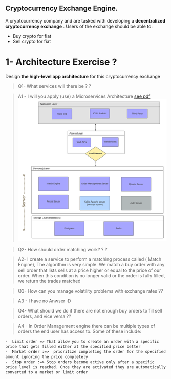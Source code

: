 ## Cryptocurrency Exchange Engine.
A cryptocurrency company and are tasked with developing a **decentralized cryptocurrency exchange** .
Users of the exchange should be able to:
- Buy crypto for fiat
- Sell crypto for fiat

# 1- Architecture Exercise ?
Design **the high-level app architecture** for this cryptocurrency exchange
> Q1- What services will there be ? ?

> A1 - I will you apply (use) a Microservices Architecture [see pdf](https://github.com/mohamedlotfe/Cryptocurrency-Exchange-Server/blob/main/cryptocurrency.pdf)
    <img src="https://github.com/mohamedlotfe/Cryptocurrency-Exchange-Server/blob/main/cryptocurrency%20exchange%20Arch.png"/>
    
> Q2- How should order matching work? ? ?

> A2- I create a service to perform a matching process called ( Match Engine),
> The algorithm is very simple. We match a buy order with any sell order that lists sells at a price higher or equal to the price of our order. When this condition is no longer valid or the order is fully filled, we return the trades matched
   
 > Q3- How can you manage volatility problems with exchange rates ??
 
 > A3 - I have no Anwser :D 
 
 > Q4- What should we do if there are not enough buy orders to fill sell orders, and vice versa ??
 
 > A4 - In Order Management engine there can be multiple types of orders the end user has access to. Some of these include:

	-  Limit order => That allow you to create an order with a specific price that gets filled either at the specified price better
	-  Market order :=>  prioritize completing the order for the specified amount ignoring the price completely
	-  Stop order :=> Stop orders become active only after a specific price level is reached. Once they are activated they are automatically converted to a market or limit order


